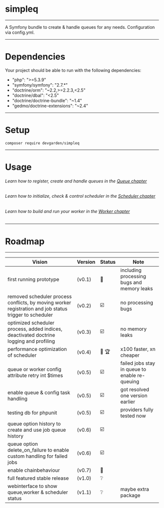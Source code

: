 simpleq
=======
***

A Symfony bundle to create & handle queues for any needs. Configuration via config.yml.

***

# Dependencies

Your project should be able to run with the following dependencies:

- "php": ">=5.3.9"
- "symfony/symfony": "2.7.*"
- "doctrine/orm": "~2.2,>=2.2.3,<2.5"
- "doctrine/dbal": "<2.5"
- "doctrine/doctrine-bundle": "~1.4"
- "gedmo/doctrine-extensions": "~2.4"

***

# Setup

```composer require devgarden/simpleq```

***

# Usage

###### Learn how to register, create and handle queues in the [Queue chapter](doc/queue.md)
###### Learn how to initialize, check & control scheduler in the [Scheduler chapter](doc/scheduler.md)
###### Learn how to build and run your worker in the [Worker chapter](doc/worker.md)

***

# Roadmap

***

| Vision | Version | Status  | Note |
|--------|---------|---------|------|
| first running prototype | (v0.1) | :moyai: | including processing bugs and memory leaks |
| removed scheduler process conflicts, by moving worker registration and job status trigger to scheduler | (v0.2) | :ballot_box_with_check: | no processing bugs |
| optimized scheduler process, added indices, deactivated doctrine logging and profiling | (v0.3) | :ballot_box_with_check: | no memory leaks |
| performance optimization of scheduler | (v0.4) | :rocket: :trophy: | x100 faster, xn cheaper |
| queue or worker config attribute retry int $times | (v0.5) | :ballot_box_with_check: | failed jobs stay in queue to enable re-queuing |
| enable queue & config task handling | (v0.5) | :ballot_box_with_check: | got resolved one version earlier |
| testing db for phpunit | (v0.5) | :ballot_box_with_check: | providers fully tested now |
| queue option history to create and use job queue history | (v0.6) | :ballot_box_with_check: | |
| queue option delete_on_failure to enable custom handling for failed jobs | (v0.6) | :ballot_box_with_check: | |
| enable chainbehaviour | (v0.7) | :construction: | |
| full featured stable release | (v1.0) | :grey_question: | |
| webinterface to show queue,worker & scheduler status | (v1.1) | :grey_question: | maybe extra package |